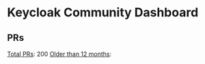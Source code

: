 # Keycloak Community Dashboard

## PRs

[Total PRs](https://github.com/keycloak/keycloak/pulls): 200
[Older than 12 months](https://github.com/keycloak/keycloak/pulls?q=created%3A<2021-08-26): 
